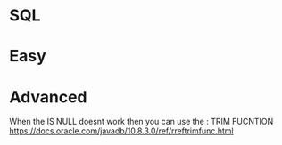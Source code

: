# SQL 

# Easy


# Advanced 

When the IS NULL doesnt work then you can use the :  TRIM FUCNTION 
https://docs.oracle.com/javadb/10.8.3.0/ref/rreftrimfunc.html
